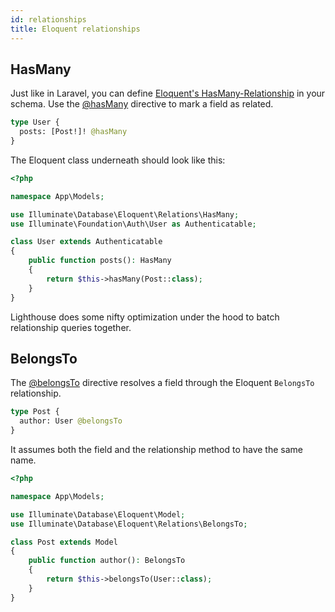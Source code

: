 ```yaml
---
id: relationships
title: Eloquent relationships
---
```


## HasMany

Just like in Laravel, you can define [Eloquent's HasMany-Relationship](https://laravel.com/docs/eloquent-relationships#one-to-many) in your schema.
Use the [@hasMany](directives#hasMany) directive to mark a field as related.

```graphql
type User {
  posts: [Post!]! @hasMany
}
```

The Eloquent class underneath should look like this:

```php
<?php

namespace App\Models;

use Illuminate\Database\Eloquent\Relations\HasMany;
use Illuminate\Foundation\Auth\User as Authenticatable;

class User extends Authenticatable
{
    public function posts(): HasMany
    {
        return $this->hasMany(Post::class);
    }
}
```

Lighthouse does some nifty optimization under the hood to batch relationship queries
together.

## BelongsTo

The [@belongsTo](directives#belongsTo) directive resolves a field through the Eloquent `BelongsTo` relationship.

```graphql
type Post {
  author: User @belongsTo
}
```

It assumes both the field and the relationship method to have the same name.

```php
<?php

namespace App\Models;

use Illuminate\Database\Eloquent\Model;
use Illuminate\Database\Eloquent\Relations\BelongsTo;

class Post extends Model 
{
    public function author(): BelongsTo
    {
        return $this->belongsTo(User::class);
    }
}
```
